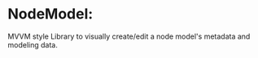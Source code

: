 # NodeModel: 
MVVM style Library to visually create/edit a node model's metadata and modeling data.
